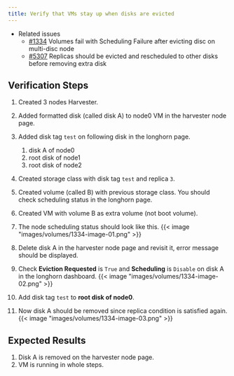 ```yaml
---
title: Verify that VMs stay up when disks are evicted
---
```


* Related issues
    - [#1334](https://github.com/harvester/harvester/issues/1334) Volumes fail with Scheduling Failure after evicting disc on multi-disc node
    - [#5307](https://github.com/harvester/harvester/issues/5307) Replicas should be evicted and rescheduled to other disks before removing extra disk

## Verification Steps

1. Created 3 nodes Harvester.
1. Added formatted disk (called disk A) to node0 VM in the harvester node page.
1. Added disk tag `test` on following disk in the longhorn page.
    1. disk A of node0
    1. root disk of node1
    1. root disk of node2
1. Created storage class with disk tag `test` and replica `3`.
1. Created volume (called B) with previous storage class. You should check scheduling status in the longhorn page.
1. Created VM with volume B as extra volume (not boot volume).
1. The node scheduling status should look like this.
   {{< image "images/volumes/1334-image-01.png" >}}

1. Delete disk A in the harvester node page and revisit it, error message should be displayed.
1. Check **Eviction Requested** is `True` and **Scheduling** is `Disable` on disk A in the longhorn dashboard.
   {{< image "images/volumes/1334-image-02.png" >}} 

1. Add disk tag `test` to **root disk of node0**.
1. Now disk A should be removed since replica condition is satisfied again.
   {{< image "images/volumes/1334-image-03.png" >}}

## Expected Results
1. Disk A is removed on the harvester node page.
1. VM is running in whole steps.